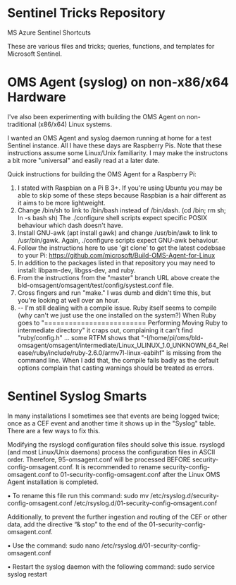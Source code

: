 # Sentinel Tricks Repository
MS Azure Sentinel Shortcuts

These are various files and tricks; queries, functions, and templates for Microsoft Sentinel.

# OMS Agent (syslog) on non-x86/x64 Hardware
I've also been experimenting with building the OMS Agent on non-traditional (x86/x64) Linux systems.

I wanted an OMS Agent and syslog daemon running at home for a test Sentinel instance. All I have these days are Raspberry Pis. Note that these instructions assume some Linux/Unix familiarity. I may make the instructons a bit more "universal" and easily read at a later date.

Quick instructions for building the OMS Agent for a Raspberry Pi:
1) I stated with Raspbian on a Pi B 3+. If you're using Ubuntu you may be able to skip some of these steps because Raspbian is a hair different as it aims to be more lightweight.
2) Change /bin/sh to link to /bin/bash instead of /bin/dash. (cd /bin; rm sh; ln -s bash sh) The ./configure shell scripts expect specific POSIX behaviour which dash doesn't have.
3) Install GNU-awk (apt install gawk) and change /usr/bin/awk to link to /usr/bin/gawk. Again, ./configure scripts expect GNU-awk behaviour.
4) Follow the instructions here to use 'git clone' to get the latest codebsae to your Pi: https://github.com/microsoft/Build-OMS-Agent-for-Linux
5) In addition to the packages listed in that repository you may need to install: libpam-dev, libgss-dev, and ruby.
6) From the instructions from the "master" branch URL above create the bld-omsagent/omsagent/test/config/systest.conf file.
7) Cross fingers and run "make." I was dumb and didn't time this, but you're looking at well over an hour.
8) -- I'm still dealing with a compile issue. Ruby itself seems to compile (why can't we just use the one installed on the system?) When Ruby goes to "========================= Performing Moving Ruby to intermediate directory" it craps out, complaining it can't find "ruby/config.h" ... some RTFM shows that "-I/home/pi/oms/bld-omsagent/omsagent/intermediate/Linux_ULINUX_1.0_UNKNOWN_64_Release/ruby/include/ruby-2.6.0/armv7l-linux-eabihf" is missing from the command line. When I add that, the compile fails badly as the default options complain that casting warnings should be treated as errors.

# Sentinel Syslog Smarts
In many installations I sometimes see that events are being logged twice; once as a CEF event and another time it shows up in the "Syslog" table. There are a few ways to fix this.

Modifying the rsyslogd configuration files should solve this issue. rsyslogd (and most Linux/Unix daemons) process the configuration files in ASCII order. Therefore, 95-omsagent.conf will be processed BEFORE security-config-omsagent.conf. It is recommended to rename security-config-omsagent.conf to 01-security-config-omsagent.conf after the Linux OMS Agent installation is completed.

•	To rename this file run this command:
sudo mv /etc/rsyslog.d/security-config-omsagent.conf /etc/rsyslog.d/01-security-config-omsagent.conf

Additionally, to prevent the further ingestion and routing of the CEF or other data, add the directive “& stop” to the end of the 01-security-config-omsagent.conf.

•	Use the command:
sudo nano /etc/rsyslog.d/01-security-config-omsagent.conf

•	Restart the syslog daemon with the following command:
sudo service syslog restart
